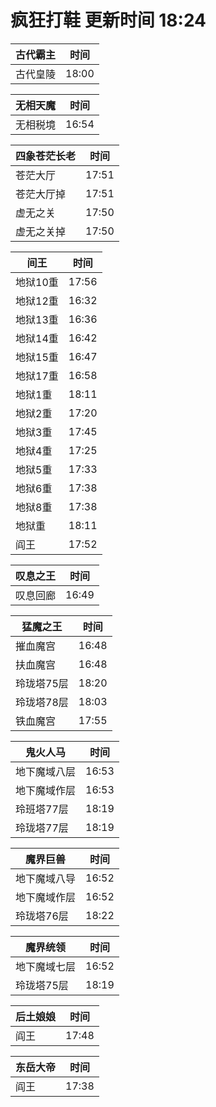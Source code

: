 # 疯狂打鞋 更新时间 18:24

| 古代霸主   | 时间    |
|--------|-------|
| 古代皇陵 | 18:00 |

| 无相天魔   | 时间    |
|--------|-------|
| 无相税境 | 16:54 |

| 四象苍茫长老   | 时间    |
|--------|-------|
| 苍茫大厅 | 17:51 |
| 苍茫大厅掉 | 17:51 |
| 虚无之关 | 17:50 |
| 虚无之关掉 | 17:50 |

| 间王   | 时间    |
|--------|-------|
| 地狱10重 | 17:56 |
| 地狱12重 | 16:32 |
| 地狱13重 | 16:36 |
| 地狱14重 | 16:42 |
| 地狱15重 | 16:47 |
| 地狱17重 | 16:58 |
| 地狱1重 | 18:11 |
| 地狱2重 | 17:20 |
| 地狱3重 | 17:45 |
| 地狱4重 | 17:25 |
| 地狱5重 | 17:33 |
| 地狱6重 | 17:38 |
| 地狱8重 | 17:38 |
| 地狱重 | 18:11 |
| 阎王 | 17:52 |

| 叹息之王   | 时间    |
|--------|-------|
| 叹息回廊 | 16:49 |

| 猛魔之王   | 时间    |
|--------|-------|
| 摧血魔宫 | 16:48 |
| 扶血魔宫 | 16:48 |
| 玲珑塔75层 | 18:20 |
| 玲珑塔78层 | 18:03 |
| 铁血魔宫 | 17:55 |

| 鬼火人马   | 时间    |
|--------|-------|
| 地下魔域八层 | 16:53 |
| 地下魔域作层 | 16:53 |
| 玲班塔77层 | 18:19 |
| 玲珑塔77层 | 18:19 |

| 魔界巨兽   | 时间    |
|--------|-------|
| 地下魔域八导 | 16:52 |
| 地下魔域作层 | 16:52 |
| 玲珑塔76层 | 18:22 |

| 魔界统领   | 时间    |
|--------|-------|
| 地下魔域七层 | 16:52 |
| 玲珑塔75层 | 18:19 |

| 后土娘娘   | 时间    |
|--------|-------|
| 阎王 | 17:48 |

| 东岳大帝   | 时间    |
|--------|-------|
| 阎王 | 17:38 |